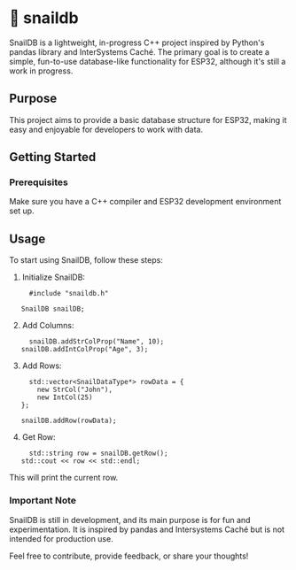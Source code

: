 # 🐌 snaildb

SnailDB is a lightweight, in-progress C++ project inspired by Python's pandas library and InterSystems Caché. The primary goal is to create a simple, fun-to-use database-like functionality for ESP32, although it's still a work in progress.

## Purpose

This project aims to provide a basic database structure for ESP32, making it easy and enjoyable for developers to work with data.

## Getting Started

### Prerequisites

Make sure you have a C++ compiler and ESP32 development environment set up.

## Usage

To start using SnailDB, follow these steps:

1. Initialize SnailDB:
```
     #include "snaildb.h"

   SnailDB snailDB;
   ```
2. Add Columns:
```
     snailDB.addStrColProp("Name", 10);
   snailDB.addIntColProp("Age", 3);
```   
3. Add Rows:
```
     std::vector<SnailDataType*> rowData = {
       new StrCol("John"),
       new IntCol(25)
   };

   snailDB.addRow(rowData);
   ```
4. Get Row:
```
     std::string row = snailDB.getRow();
   std::cout << row << std::endl;
   ```
   This will print the current row.

### Important Note

SnailDB is still in development, and its main purpose is for fun and experimentation. It is inspired by pandas and Intersystems Caché but is not intended for production use.

Feel free to contribute, provide feedback, or share your thoughts!
